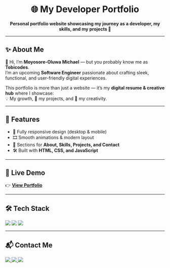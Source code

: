 <h1 align="center">🌐 My Developer Portfolio</h1>

<p align="center">
  <b>Personal portfolio website showcasing my journey as a developer, my skills, and my projects 🚀</b>
</p>

---

## ✨ About Me  
👋 Hi, I’m **Moyosore-Oluwa Michael** — but you probably know me as **Tobicodes**.  
I’m an upcoming **Software Engineer** passionate about crafting sleek, functional, and user-friendly digital experiences.  

This portfolio is more than just a website — it’s my **digital resume & creative hub** where I showcase:  
💡 My growth, 🔨 my projects, and 🎨 my creativity.  

---

## 🚀 Features
- 📱 Fully responsive design (desktop & mobile)  
- 🎞️ Smooth animations & modern layout  
- 🧩 Sections for **About, Skills, Projects, and Contact**  
- 🛠️ Built with **HTML, CSS, and JavaScript**  

---

## 🔗 Live Demo
👉 [**View Portfolio**](https://your-deployed-link.com)  

---

## 🛠️ Tech Stack  
<p align="left">
  <img src="https://img.shields.io/badge/HTML5-E34F26?style=for-the-badge&logo=html5&logoColor=white" />
  <img src="https://img.shields.io/badge/CSS3-1572B6?style=for-the-badge&logo=css3&logoColor=white" />
  <img src="https://img.shields.io/badge/JavaScript-323330?style=for-the-badge&logo=javascript&logoColor=F7DF1E" />
</p>

---

## 📬 Contact Me  
<p align="left">
  <a href="https://github.com/yourusername">
    <img src="https://img.shields.io/badge/GitHub-100000?style=for-the-badge&logo=github&logoColor=white" />
  </a>
  <a href="https://twitter.com/yourusername">
    <img src="https://img.shields.io/badge/Twitter-1DA1F2?style=for-the-badge&logo=twitter&logoColor=white" />
  </a>
  <a href="mailto:youremail@example.com">
    <img src="https://img.shields.io/badge/Email-D14836?style=for-the-badge&logo=gmail&logoColor=white" />
  </a>
</p>

